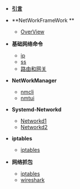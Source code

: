 - [**引言**](/)

- **NetWorkFrameWork **

  - [OverView](OverView) 

- **基础网络命令**

  - [ip](ip)
  - [ss](ss)
  - [路由和网关 ](gateway)
 


- **NetWorkManager**

  - [nmcli](nmcli)
  - [nmtui](nmtui)

- **Systemd-Networkd**

  - [Networkd1](systemd-network)
  - [Networkd2](systemd-network2)
  
- **iptables**

  - [iptables](iptables)	

- **网络抓包**

  - [iptables](tcpdump)
  -	[wireshark](wireshark)
